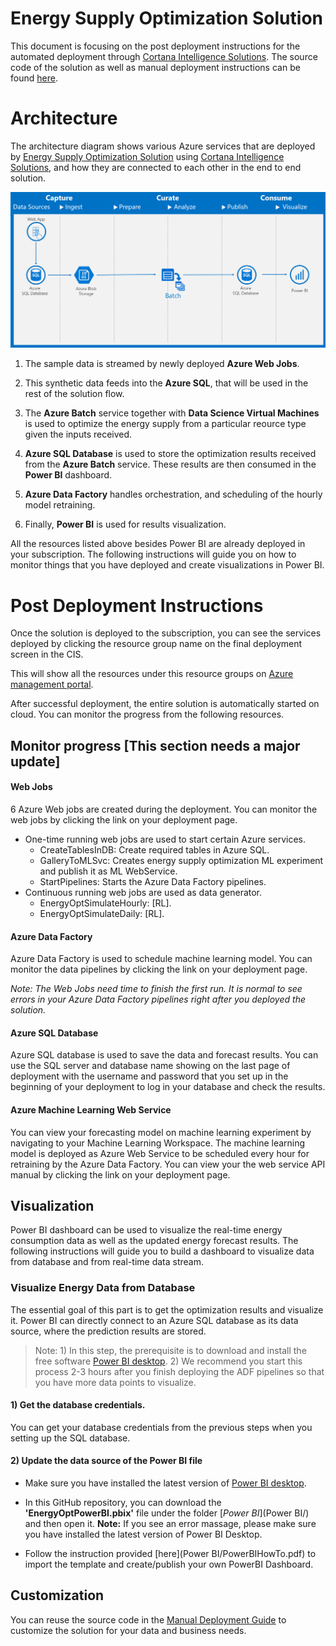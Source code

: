 # Energy Supply Optimization Solution

This document is focusing on the post deployment instructions for the automated deployment through [Cortana Intelligence Solutions](https://gallery.cortanaintelligence.com/solutions). The source code of the solution as well as manual deployment instructions can be found [here](https://github.com/Azure/cortana-intelligence-resource-optimization/tree/master/Manual%20Deployment%20Guide).

# Architecture
The architecture diagram shows various Azure services that are deployed by [Energy Supply Optimization Solution]() using [Cortana Intelligence Solutions](https://gallery.cortanaintelligence.com/solutions), and how they are connected to each other in the end to end solution.

![Solution Diagram](Figures/resourceOptArchitecture.png)


1.  The sample data is streamed by newly deployed **Azure Web Jobs**.

2.  This synthetic data feeds into the **Azure SQL**, that will be used in the
    rest of the solution flow.

3.  The **Azure Batch** service together with **Data Science Virtual Machines** is used to optimize the energy supply
    from a particular reource type given the inputs received.

4.  **Azure SQL Database** is used to store the optimization results received
    from the **Azure Batch** service. These results are then consumed
    in the **Power BI** dashboard.

5.  **Azure Data Factory** handles orchestration, and scheduling of the hourly
    model retraining.

6.  Finally, **Power BI** is used for results visualization.

All the resources listed above besides Power BI are already deployed in your subscription. The following instructions will guide you on how to monitor things that you have deployed and create visualizations in Power BI.

# Post Deployment Instructions
Once the solution is deployed to the subscription, you can see the services deployed by clicking the resource group name on the final deployment screen in the CIS.

This will show all the resources under this resource groups on [Azure management portal](https://portal.azure.com/).

After successful deployment, the entire solution is automatically started on cloud. You can monitor the progress from the following resources.

## **Monitor progress** [This section needs a major update]

#### Web Jobs
6 Azure Web jobs are created during the deployment. You can monitor the web jobs by clicking the link on your deployment page.
* One-time running web jobs are used to start certain Azure services.
  * CreateTablesInDB: Create required tables in Azure SQL.
  * GalleryToMLSvc: Creates energy supply optimization ML experiment and publish it as ML WebService.
  * StartPipelines: Starts the Azure Data Factory pipelines.
* Continuous running web jobs are used as data generator.
  * EnergyOptSimulateHourly: [RL].
  * EnergyOptSimulateDaily: [RL].

#### Azure Data Factory

Azure Data Factory is used to schedule machine learning model. You can monitor the data pipelines by clicking the link on your deployment page.

*Note: The Web Jobs need time to finish the first run. It is normal to see errors in your Azure Data Factory pipelines right after you deployed the solution.*

#### Azure SQL Database

Azure SQL database is used to save the data and forecast results. You can use the SQL server and database name showing on the last page of deployment with the username and password that you set up in the beginning of your deployment to log in your database and check the results.

#### Azure Machine Learning Web Service

You can view your forecasting model on machine learning experiment by navigating to your Machine Learning Workspace. The machine learning model is deployed as Azure Web Service to be scheduled every hour for retraining by the Azure Data Factory. You can view your the web service API manual by clicking the link on your deployment page.

## **Visualization**
Power BI dashboard can be used to visualize the real-time energy consumption data as well as the updated energy forecast results. The following instructions will guide you to build a dashboard to visualize data from database and from real-time data stream.


### Visualize Energy Data from Database

The essential goal of this part is to get the optimization results and visualize it. Power BI can directly connect to an Azure SQL database as its data source, where the prediction results are stored.

> Note:  1) In this step, the prerequisite is to download and install the free software [Power BI desktop](https://powerbi.microsoft.com/desktop). 2) We recommend you start this process 2-3 hours after you finish deploying the ADF pipelines so that you have more data points to visualize.

#### 1) Get the database credentials.

  You can get your database credentials from the previous steps when you setting up the SQL database.

#### 2)	Update the data source of the Power BI file

  -  Make sure you have installed the latest version of [Power BI desktop](https://powerbi.microsoft.com/desktop).

  -	In this GitHub repository, you can download the **'EnergyOptPowerBI.pbix'** file under the folder [*Power BI*](Power BI/) and then open it. **Note:** If you see an error massage, please make sure you have installed the latest version of Power BI Desktop.

  -  Follow the instruction provided [here](Power BI/PowerBIHowTo.pdf) to import the template and create/publish your own PowerBI Dashboard. 


## **Customization**
You can reuse the source code in the [Manual Deployment Guide](https://github.com/Azure/cortana-intelligence-energy-supply-optimization/tree/master/Manual%20Deployment%20Guide) to customize the solution for your data and business needs.
